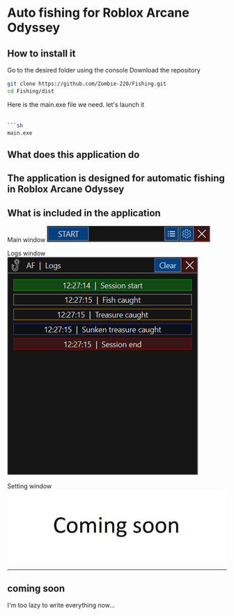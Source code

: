 # Auto fishing for Roblox Arcane Odyssey

## How to install it
Go to the desired folder using the console
Download the repository


```sh
git clone https://github.com/Zombie-220/Fishing.git
cd Fishing/dist
```

Here is the main.exe file we need. let's launch it

```sh

```sh
main.exe
```

## What does this application do
The application is designed for automatic fishing in Roblox Arcane Odyssey
---
## What is included in the application

Main window
![Main wondow](images/forMD/mainWindowIMG.png)

Logs window
![Logs window](images/forMD/logsWindowIMG.png)

Setting window
![Setting window](images/forMD/settingsWindowIMG.png)

---
## coming soon
I'm too lazy to write everything now...